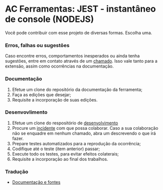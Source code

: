 # AC Ferramentas: JEST - instantâneo de console (NODEJS)

Você pode contribuir com esse projeto de diversas formas. Escolha uma.

### Erros, falhas ou sugestões

Caso encontre erros, comportamentos inesperados ou ainda tenha sugestões, entre em contato através de um [chamado](https://github.com/brodao/act-jest-snapshot-console/issues?status=new&status=open). Isso vale tanto para a extensão, assim como ocorrências na documentação.

### Documentação

1. Efetue um clone do repositório da documentação da ferramenta;
2. Faça as edições que desejar;
3. Requisite a incorporação de suas edições.

### Desenvovlimento

1. Efetue um clone do respositório de [desenvolvimento](https://github.com/brodao/act-jest-snapshot-console/src/developer/)
2. Procure um [incidente](https://github.com/brodao/act-jest-snapshot-console/issues?status=new&status=open) com que possa colaborar. Caso a sua colaboração não se enquadre em nenhum chamado, abra um descrevendo o que irá fazer.
3. Prepare testes automatizados para a reprodução da ocorrência;
4. Codifique até o teste (item anterior) passar;
5. Execute todo os testes, para evitar efeitos colaterais;
6. Requisite a incorporação ao final dos trabalhos.

### Tradução

- [Documentação e fontes](LOCATION.md)
